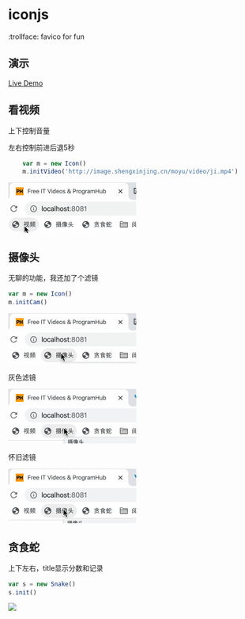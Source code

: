 # iconjs
:trollface: favico for fun


## 演示
[Live Demo](https://shengxinjing.cn/wheel/moyu.html)
## 看视频

上下控制音量

左右控制前进后退5秒

```js
    var m = new Icon()
    m.initVideo('http://image.shengxinjing.cn/moyu/video/ji.mp4')
```



![](./img/01-video.gif)

## 摄像头

无聊的功能，我还加了个滤镜

```js
var m = new Icon()
m.initCam()
```

![](./img/02-cam.gif)

灰色滤镜

![](./img/02-cam-filter.gif)

怀旧滤镜

![](./img/02-cam-filter2.gif)

## 贪食蛇

上下左右，title显示分数和记录

```js
var s = new Snake()
s.init()
```

![](/Users/woniuppp/Downloads/iconjs/img/03-snake.gif)
